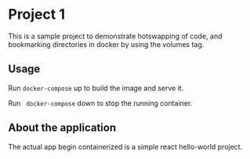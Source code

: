 # Project 1

This is a sample project to demonstrate hotswapping of code, and bookmarking directories in docker by using the volumes tag.

## Usage

Run ```docker-compose``` up to build the image and serve it.

Run ``` docker-compose``` down to stop the running container.


## About the application
The actual app begin containerized is a simple react hello-world project.
